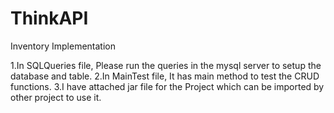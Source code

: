 # ThinkAPI
Inventory Implementation

1.In SQLQueries file, Please run the queries in the mysql server to setup the database and table.
2.In MainTest file, It has main method to test the CRUD functions.
3.I have attached jar file for the Project which can be imported by other project to use it.
